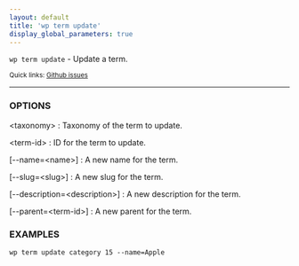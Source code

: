 ```yaml
---
layout: default
title: 'wp term update'
display_global_parameters: true
---
```


`wp term update` - Update a term.

<small>Quick links: <a href="https://github.com/wp-cli/wp-cli/issues?q=is%3Aopen+label%3Acommand%3Aupdate+sort%3Aupdated-desc">Github issues</a></small>

<hr />

### OPTIONS

&lt;taxonomy&gt;
: Taxonomy of the term to update.

&lt;term-id&gt;
: ID for the term to update.

[\--name=&lt;name&gt;]
: A new name for the term.

[\--slug=&lt;slug&gt;]
: A new slug for the term.

[\--description=&lt;description&gt;]
: A new description for the term.

[\--parent=&lt;term-id&gt;]
: A new parent for the term.

### EXAMPLES

    wp term update category 15 --name=Apple



